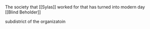 The society that [[Sylas]] worked for that has turned into modern day [[Blind Beholder]]

subdistrict of the organizatoin